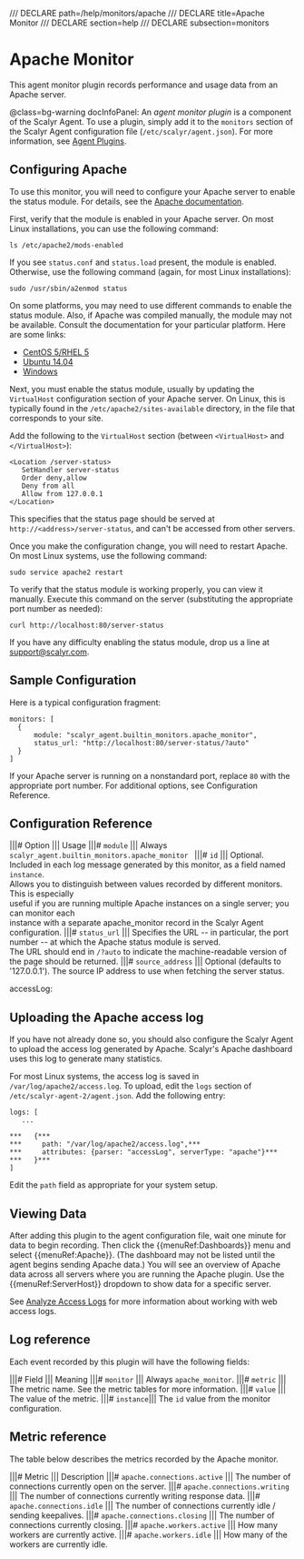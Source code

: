 /// DECLARE path=/help/monitors/apache
/// DECLARE title=Apache Monitor
/// DECLARE section=help
/// DECLARE subsection=monitors

# Apache Monitor

This agent monitor plugin records performance and usage data from an Apache server.

@class=bg-warning docInfoPanel: An *agent monitor plugin* is a component of the Scalyr Agent. To use a plugin,
simply add it to the ``monitors`` section of the Scalyr Agent configuration file (``/etc/scalyr/agent.json``).
For more information, see [Agent Plugins](/help/scalyr-agent#plugins).


## Configuring Apache

To use this monitor, you will need to configure your Apache server to enable the status module. For details,
see the [Apache documentation](http://httpd.apache.org/docs/2.2/mod/mod_status.html).

First, verify that the module is enabled in your Apache server. On most Linux installations, you can use the
following command:

    ls /etc/apache2/mods-enabled

If you see ``status.conf`` and ``status.load`` present, the module is enabled. Otherwise, use the following
command (again, for most Linux installations):

    sudo /usr/sbin/a2enmod status

On some platforms, you may need to use different commands to enable the status module. Also, if Apache was
compiled manually, the module may not be available. Consult the documentation for your particular platform.
Here are some links:

- [CentOS 5/RHEL 5](https://www.centos.org/docs/5/html/5.1/Deployment_Guide/s1-apache-addmods.html)
- [Ubuntu 14.04](https://help.ubuntu.com/14.04/serverguide/httpd.html)
- [Windows](http://httpd.apache.org/docs/2.0/platform/windows.html#cust)


Next, you must enable the status module, usually by updating the ``VirtualHost`` configuration section of your
Apache server. On Linux, this is typically found in the ``/etc/apache2/sites-available`` directory, in the file
that corresponds to your site.

Add the following to the ``VirtualHost`` section (between ``<VirtualHost>`` and ``</VirtualHost>``):

    <Location /server-status>
       SetHandler server-status
       Order deny,allow
       Deny from all
       Allow from 127.0.0.1
    </Location>

This specifies that the status page should be served at ``http://<address>/server-status``, and can't be accessed
from other servers.

Once you make the configuration change, you will need to restart Apache.  On most Linux systems, use the following
command:

    sudo service apache2 restart

To verify that the status module is working properly, you can view it manually. Execute this command on the server
(substituting the appropriate port number as needed):

    curl http://localhost:80/server-status

If you have any difficulty enabling the status module, drop us a line at [support@scalyr.com](mailto:support@scalyr.com).


## Sample Configuration

Here is a typical configuration fragment:

    monitors: [
      {
          module: "scalyr_agent.builtin_monitors.apache_monitor",
          status_url: "http://localhost:80/server-status/?auto"
      }
    ]

If your Apache server is running on a nonstandard port, replace ``80`` with the appropriate port number. For additional
options, see Configuration Reference.


## Configuration Reference

|||# Option                   ||| Usage
|||# ``module``               ||| Always ``scalyr_agent.builtin_monitors.apache_monitor ``
|||# ``id``                   ||| Optional. Included in each log message generated by this monitor, as a field named ``instance``. \
                                  Allows you to distinguish between values recorded by different monitors. This is especially \
                                  useful if you are running multiple Apache instances on a single server; you can monitor each \
                                  instance with a separate apache_monitor record in the Scalyr Agent configuration.
|||# ``status_url``           ||| Specifies the URL -- in particular, the port number -- at which the Apache status module is served.  \
                                  The URL should end in ``/?auto`` to indicate the machine-readable version of the page
                                  should be returned.
|||# ``source_address``       ||| Optional (defaults to '127.0.0.1'). The source IP address to use when fetching the server status.


accessLog:
## Uploading the Apache access log

If you have not already done so, you should also configure the Scalyr Agent to upload the access log
generated by Apache. Scalyr's Apache dashboard uses this log to generate many statistics.

For most Linux systems, the access log is saved in ``/var/log/apache2/access.log``. To upload, edit the
``logs`` section of ``/etc/scalyr-agent-2/agent.json``. Add the following entry:

    logs: [
       ...

    ***   {***
    ***     path: "/var/log/apache2/access.log",***
    ***     attributes: {parser: "accessLog", serverType: "apache"}***
    ***   }***
    ]

Edit the ``path`` field as appropriate for your system setup.


## Viewing Data

After adding this plugin to the agent configuration file, wait one minute for data to begin recording. Then 
click the {{menuRef:Dashboards}} menu and select {{menuRef:Apache}}. (The dashboard may not be listed until
the agent begins sending Apache data.) You will see an overview of Apache data across all servers where you are
running the Apache plugin. Use the {{menuRef:ServerHost}} dropdown to show data for a specific server.

See [Analyze Access Logs](/solutions/analyze-access-logs) for more information about working with web access logs.


## Log reference

Each event recorded by this plugin will have the following fields:

|||# Field       ||| Meaning
|||# ``monitor`` ||| Always ``apache_monitor``.
|||# ``metric``  ||| The metric name.  See the metric tables for more information.
|||# ``value``   ||| The value of the metric.
|||# ``instance``||| The ``id`` value from the monitor configuration.


## Metric reference

The table below describes the metrics recorded by the Apache monitor.

|||# Metric                         ||| Description
|||# ``apache.connections.active``  ||| The number of connections currently open on the server.
|||# ``apache.connections.writing`` ||| The number of connections currently writing response data.
|||# ``apache.connections.idle``    ||| The number of connections currently idle / sending keepalives.
|||# ``apache.connections.closing`` ||| The number of connections currently closing.
|||# ``apache.workers.active``      ||| How many workers are currently active.
|||# ``apache.workers.idle``        ||| How many of the workers are currently idle.
